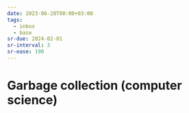 ```yaml
---
date: 2023-06-28T00:00+03:00
tags:
  - inbox
  - base
sr-due: 2024-02-01
sr-interval: 3
sr-ease: 190
---
```


# Garbage collection (computer science)
